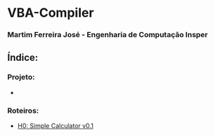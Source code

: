 # VBA-Compiler
### Martim Ferreira José - Engenharia de Computação Insper

## Índice:

### Projeto:
- 

### Roteiros:
- [H0: Simple Calculator v0.1](../master/H0)

